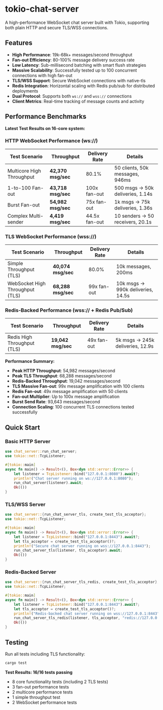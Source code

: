 # tokio-chat-server

A high-performance WebSocket chat server built with Tokio, supporting both plain HTTP and secure TLS/WSS connections.

## Features

- **High Performance**: 19k-68k+ messages/second throughput
- **Fan-out Efficiency**: 80-100% message delivery success rate
- **Low Latency**: Sub-millisecond batching with smart flush strategies  
- **Massive Scalability**: Successfully tested up to 100 concurrent connections with high fan-out
- **TLS/WSS Support**: Secure WebSocket connections with native-tls
- **Redis Integration**: Horizontal scaling with Redis pub/sub for distributed deployments
- **Dual Protocol**: Supports both `ws://` and `wss://` connections
- **Client Metrics**: Real-time tracking of message counts and activity

## Performance Benchmarks

**Latest Test Results on 16-core system:**

### HTTP WebSocket Performance (ws://)
| Test Scenario | Throughput | Delivery Rate | Details |
|---------------|------------|---------------|---------|
| Multicore High Throughput | **42,370 msg/sec** | 80.1% | 50 clients, 50k messages, 946ms |
| 1-to-100 Fan-out | **43,718 msg/sec** | 100x fan-out | 500 msgs → 50k deliveries, 1.14s |
| Burst Fan-out | **54,982 msg/sec** | 75x fan-out | 1k msgs → 75k deliveries, 1.36s |  
| Complex Multi-sender | **4,419 msg/sec** | 44.5x fan-out | 10 senders → 50 receivers, 20.1s |

### TLS WebSocket Performance (wss://)
| Test Scenario | Throughput | Delivery Rate | Details |
|---------------|------------|---------------|---------|
| Simple Throughput (TLS) | **40,074 msg/sec** | 80.0% | 10k messages, 200ms |
| WebSocket High Throughput (TLS) | **68,288 msg/sec** | 99x fan-out | 10k msgs → 990k deliveries, 14.5s |

### Redis-Backed Performance (wss:// + Redis Pub/Sub)
| Test Scenario | Throughput | Delivery Rate | Details |
|---------------|------------|---------------|---------|
| Redis High Throughput (TLS) | **19,042 msg/sec** | 49x fan-out | 5k msgs → 245k deliveries, 12.9s |

**Performance Summary:**
- **Peak HTTP Throughput**: 54,982 messages/second
- **Peak TLS Throughput**: 68,288 messages/second  
- **Redis-Backed Throughput**: 19,042 messages/second
- **TLS Massive Fan-out**: 99x message amplification with 100 clients
- **Redis Fan-out**: 49x message amplification with 50 clients
- **Fan-out Multiplier**: Up to 100x message amplification
- **Burst Send Rate**: 93,643 messages/second
- **Connection Scaling**: 100 concurrent TLS connections tested successfully

## Quick Start

### Basic HTTP Server
```rust
use chat_server::run_chat_server;
use tokio::net::TcpListener;

#[tokio::main]
async fn main() -> Result<(), Box<dyn std::error::Error>> {
    let listener = TcpListener::bind("127.0.0.1:8080").await?;
    println!("Chat server running on ws://127.0.0.1:8080");
    run_chat_server(listener).await;
    Ok(())
}
```

### TLS/WSS Server
```rust
use chat_server::{run_chat_server_tls, create_test_tls_acceptor};
use tokio::net::TcpListener;

#[tokio::main]
async fn main() -> Result<(), Box<dyn std::error::Error>> {
    let listener = TcpListener::bind("127.0.0.1:8443").await?;
    let tls_acceptor = create_test_tls_acceptor()?;
    println!("Secure chat server running on wss://127.0.0.1:8443");
    run_chat_server_tls(listener, tls_acceptor).await;
    Ok(())
}
```

### Redis-Backed Server
```rust
use chat_server::{run_chat_server_tls_redis, create_test_tls_acceptor};
use tokio::net::TcpListener;

#[tokio::main]
async fn main() -> Result<(), Box<dyn std::error::Error>> {
    let listener = TcpListener::bind("127.0.0.1:8443").await?;
    let tls_acceptor = create_test_tls_acceptor()?;
    println!("Redis-backed chat server running on wss://127.0.0.1:8443");
    run_chat_server_tls_redis(listener, tls_acceptor, "redis://127.0.0.1:6379").await;
    Ok(())
}
```

## Testing

Run all tests including TLS functionality:
```bash
cargo test
```

**Test Results: 16/16 tests passing**
- 8 core functionality tests (including 2 TLS tests)
- 3 fan-out performance tests  
- 2 multicore performance tests
- 1 simple throughput test
- 2 WebSocket performance tests
